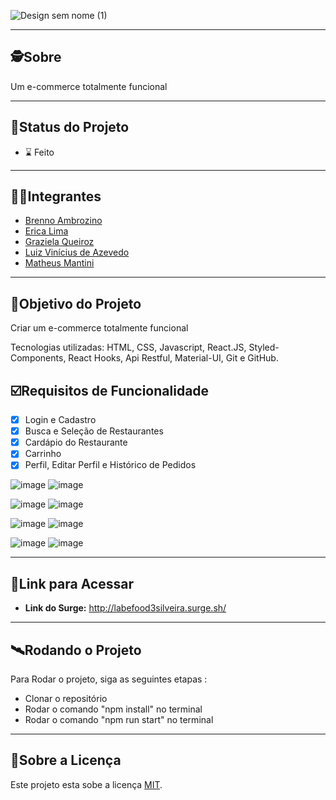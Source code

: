 ![Design sem nome (1)](https://user-images.githubusercontent.com/99096015/179119485-6e1b4ac7-72a5-4dc2-a4d7-aed400226b07.png)

---

##  🕵Sobre

Um e-commerce totalmente funcional

---
##  🧭Status do Projeto

 - ⌛ Feito

---

##  👩🏾Integrantes 

- [Brenno Ambrozino](https://github.com/brennoambrozino)
- [Erica Lima](https://github.com/EricaInaciadeLima)
- [Graziela Queiroz](https://github.com/graziela-queiroz)
- [Luiz Vinícius de Azevedo](https://github.com/azevedolv)
- [Matheus Mantini](https://github.com/matheusmantini)

---

##  🎯Objetivo do Projeto

 Criar um e-commerce totalmente funcional
 
 Tecnologias utilizadas: HTML, CSS, Javascript, React.JS, Styled-Components, React Hooks, Api Restful, Material-UI, Git e GitHub.

## ☑️Requisitos de Funcionalidade

- [x] Login e Cadastro
- [x] Busca e Seleção de Restaurantes
- [x] Cardápio do Restaurante
- [x] Carrinho
- [x] Perfil, Editar Perfil e Histórico de Pedidos

![image](https://user-images.githubusercontent.com/99096015/179120778-b7cdcee0-c102-46b6-94e8-c8d206ff38bc.png) ![image](https://user-images.githubusercontent.com/99096015/179120811-84eb5986-6e9c-4a99-a00a-823058e14d1f.png)

![image](https://user-images.githubusercontent.com/99096015/179120973-28255809-1cd3-4917-8596-849340e3ff7a.png) ![image](https://user-images.githubusercontent.com/99096015/179121056-f6b6bd71-f029-44f9-a11c-e7b14834a509.png)

![image](https://user-images.githubusercontent.com/99096015/179121108-ac291fa2-425d-4cc1-a468-f319912bed17.png) ![image](https://user-images.githubusercontent.com/99096015/179121159-a3a213a6-8fc7-4f37-8d2d-0e26b2f5008a.png)

![image](https://user-images.githubusercontent.com/99096015/179121207-419c93df-a260-4261-bab8-9f53cd82fb6c.png) ![image](https://user-images.githubusercontent.com/99096015/179121248-270b2fff-85fb-4947-9d5b-942c1d7a65b7.png)

---

## 🔗Link para Acessar

- **Link do Surge:** http://labefood3silveira.surge.sh/

---


## 🛰Rodando o Projeto

Para Rodar o projeto, siga as seguintes etapas :

- Clonar o repositório
- Rodar o comando "npm install" no terminal
- Rodar o comando "npm run start" no terminal


---

## 📝Sobre a Licença

Este projeto esta sobe a licença [MIT](./LICENSE).
